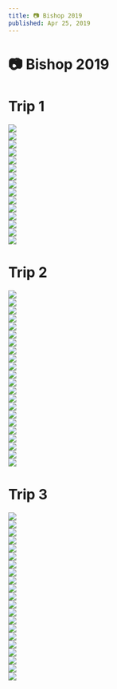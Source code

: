 ```yaml
---
title: 📷 Bishop 2019
published: Apr 25, 2019
---
```


# 📷 Bishop 2019

# Trip 1

![](https://static.bpev.me/blog/travel-bishop-2019/bishop-01.jpg)<br /> ![](https://static.bpev.me/blog/travel-bishop-2019/bishop-02.jpg)<br /> ![](https://static.bpev.me/blog/travel-bishop-2019/bishop-03.jpg)<br /> ![](https://static.bpev.me/blog/travel-bishop-2019/bishop-04.jpg)<br /> ![](https://static.bpev.me/blog/travel-bishop-2019/bishop-05.jpg)<br /> ![](https://static.bpev.me/blog/travel-bishop-2019/bishop-06.jpg)<br /> ![](https://static.bpev.me/blog/travel-bishop-2019/bishop-07.jpg)<br /> ![](https://static.bpev.me/blog/travel-bishop-2019/bishop-08.jpg)<br /> ![](https://static.bpev.me/blog/travel-bishop-2019/bishop-09.jpg)<br /> ![](https://static.bpev.me/blog/travel-bishop-2019/bishop-10.jpg)<br /> ![](https://static.bpev.me/blog/travel-bishop-2019/bishop-11.jpg)<br /> ![](https://static.bpev.me/blog/travel-bishop-2019/bishop-12.jpg)<br /> ![](https://static.bpev.me/blog/travel-bishop-2019/bishop-13.jpg)<br /> ![](https://static.bpev.me/blog/travel-bishop-2019/bishop-14.jpg)<br /> ![](https://static.bpev.me/blog/travel-bishop-2019/bishop-15.jpg)<br />

# Trip 2

![](https://static.bpev.me/blog/travel-bishop-2019/bishop-16.jpeg)<br /> ![](https://static.bpev.me/blog/travel-bishop-2019/bishop-17.jpeg)<br /> ![](https://static.bpev.me/blog/travel-bishop-2019/bishop-18.jpeg)<br /> ![](https://static.bpev.me/blog/travel-bishop-2019/bishop-19.jpeg)<br /> ![](https://static.bpev.me/blog/travel-bishop-2019/bishop-20.jpeg)<br /> ![](https://static.bpev.me/blog/travel-bishop-2019/bishop-21.jpeg)<br /> ![](https://static.bpev.me/blog/travel-bishop-2019/bishop-22.jpeg)<br /> ![](https://static.bpev.me/blog/travel-bishop-2019/bishop-23.jpeg)<br /> ![](https://static.bpev.me/blog/travel-bishop-2019/bishop-24.jpeg)<br /> ![](https://static.bpev.me/blog/travel-bishop-2019/bishop-25.jpeg)<br /> ![](https://static.bpev.me/blog/travel-bishop-2019/bishop-26.jpeg)<br /> ![](https://static.bpev.me/blog/travel-bishop-2019/bishop-27.jpeg)<br /> ![](https://static.bpev.me/blog/travel-bishop-2019/bishop-28.jpeg)<br /> ![](https://static.bpev.me/blog/travel-bishop-2019/bishop-29.jpeg)<br /> ![](https://static.bpev.me/blog/travel-bishop-2019/bishop-30.jpeg)<br /> ![](https://static.bpev.me/blog/travel-bishop-2019/bishop-31.jpeg)<br /> ![](https://static.bpev.me/blog/travel-bishop-2019/bishop-32.jpeg)<br /> ![](https://static.bpev.me/blog/travel-bishop-2019/bishop-33.jpeg)<br /> ![](https://static.bpev.me/blog/travel-bishop-2019/bishop-34.jpeg)<br /> ![](https://static.bpev.me/blog/travel-bishop-2019/bishop-35.jpeg)<br /> ![](https://static.bpev.me/blog/travel-bishop-2019/bishop-36.jpeg)<br /> ![](https://static.bpev.me/blog/travel-bishop-2019/bishop-37.jpeg)<br />

# Trip 3

![](https://static.bpev.me/blog/travel-bishop-2019/bishop-38.jpeg)<br /> ![](https://static.bpev.me/blog/travel-bishop-2019/bishop-39.jpeg)<br /> ![](https://static.bpev.me/blog/travel-bishop-2019/bishop-40.jpeg)<br /> ![](https://static.bpev.me/blog/travel-bishop-2019/bishop-41.jpeg)<br /> ![](https://static.bpev.me/blog/travel-bishop-2019/bishop-42.jpeg)<br /> ![](https://static.bpev.me/blog/travel-bishop-2019/bishop-43.jpeg)<br /> ![](https://static.bpev.me/blog/travel-bishop-2019/bishop-44.jpeg)<br /> ![](https://static.bpev.me/blog/travel-bishop-2019/bishop-45.jpeg)<br /> ![](https://static.bpev.me/blog/travel-bishop-2019/bishop-46.jpeg)<br /> ![](https://static.bpev.me/blog/travel-bishop-2019/bishop-47.jpeg)<br /> ![](https://static.bpev.me/blog/travel-bishop-2019/bishop-48.jpeg)<br /> ![](https://static.bpev.me/blog/travel-bishop-2019/bishop-49.jpeg)<br /> ![](https://static.bpev.me/blog/travel-bishop-2019/bishop-50.jpeg)<br /> ![](https://static.bpev.me/blog/travel-bishop-2019/bishop-51.jpeg)<br /> ![](https://static.bpev.me/blog/travel-bishop-2019/bishop-52.jpeg)<br /> ![](https://static.bpev.me/blog/travel-bishop-2019/bishop-53.jpeg)<br /> ![](https://static.bpev.me/blog/travel-bishop-2019/bishop-54.jpeg)<br /> ![](https://static.bpev.me/blog/travel-bishop-2019/bishop-55.jpeg)<br /> ![](https://static.bpev.me/blog/travel-bishop-2019/bishop-56.jpeg)<br /> ![](https://static.bpev.me/blog/travel-bishop-2019/bishop-57.jpeg)<br /> ![](https://static.bpev.me/blog/travel-bishop-2019/bishop-58.jpeg)<br />
